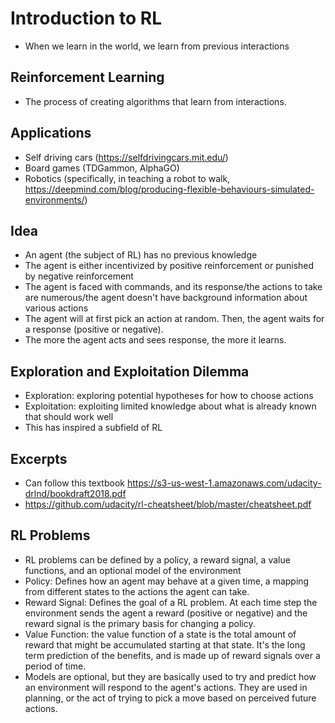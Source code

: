 # Introduction to RL
- When we learn in the world, we learn from previous interactions

## Reinforcement Learning
- The process of creating algorithms that learn from interactions.

## Applications
- Self driving cars (https://selfdrivingcars.mit.edu/)
- Board games (TDGammon, AlphaGO)
- Robotics (specifically, in teaching a robot to walk, https://deepmind.com/blog/producing-flexible-behaviours-simulated-environments/)

## Idea
- An agent (the subject of RL) has no previous knowledge
- The agent is either incentivized by positive reinforcement or punished by negative reinforcement
- The agent is faced with commands, and its response/the actions to take are numerous/the agent doesn't have background information about various actions
- The agent will at first pick an action at random. Then, the agent waits for a response (positive or negative).
- The more the agent acts and sees response, the more it learns.

## Exploration and Exploitation Dilemma
- Exploration: exploring potential hypotheses for how to choose actions
- Exploitation: exploiting limited knowledge about what is already known that should work well
- This has inspired a subfield of RL

## Excerpts
- Can follow this textbook https://s3-us-west-1.amazonaws.com/udacity-drlnd/bookdraft2018.pdf
- https://github.com/udacity/rl-cheatsheet/blob/master/cheatsheet.pdf

## RL Problems
- RL problems can be defined by a policy, a reward signal, a value functions, and an optional model of the environment
- Policy: Defines how an agent may behave at a given time, a mapping from different states to the actions the agent can take.
- Reward Signal: Defines the goal of a RL problem. At each time step the environment sends the agent a reward (positive or negative) and the reward signal is the primary basis for changing a policy.
- Value Function: the value function of a state is the total amount of reward that might be accumulated starting at that state. It's the long term prediction of the benefits, and is made up of reward signals over a period of time.
- Models are optional, but they are basically used to try and predict how an environment will respond to the agent's actions. They are used in planning, or the act of trying to pick a move based on perceived future actions.
